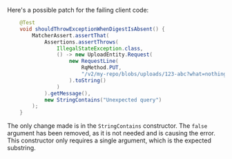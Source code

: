 Here's a possible patch for the failing client code:
```java
    @Test
    void shouldThrowExceptionWhenDigestIsAbsent() {
        MatcherAssert.assertThat(
            Assertions.assertThrows(
                IllegalStateException.class,
                () -> new UploadEntity.Request(
                    new RequestLine(
                        RqMethod.PUT,
                        "/v2/my-repo/blobs/uploads/123-abc?what=nothing"
                    ).toString()
                )
            ).getMessage(),
            new StringContains("Unexpected query")
        );
    }
```
The only change made is in the `StringContains` constructor. The `false` argument has been removed, as it is not needed and is causing the error. This constructor only requires a single argument, which is the expected substring.